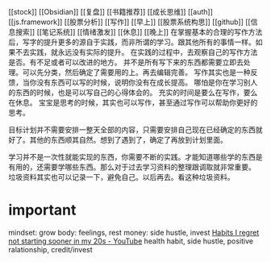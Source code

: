 [[stock]]
[[Obsidian]]
[[复盘]]
[[书籍推荐]]
[[成长思维]]
[[auth]]
[[js.framework]]
[[股票分析]]
[[写作]]
[[早上]]
[[股票系统构思]]
[[github]]
[[信息搜索]]
[[笔记系统]]
[[情绪激发]]
[[休息]]
[[晚上]]
在掌握基本的合理的写作方法后，写字的提升更多的源自于实践，而非所谓的学习。跟其他所有的事情一样。如果不去实践，就永远没有实际的提升。
在实践的过程中，去观察自己的写作方法是否。有不足或者可以改进的地方。
并不是所有写下来的东西都需要立即去处理。可以先分类，然后确定了需要用的上。再去编辑完善。
写作其实也是一种反馈，当你没有东西可以写的时候，说明你没有在成长提高。
哪怕是你在学习别人的东西的时候，也是可以写自己的心得体会的。
充实的时间是要么在写作，要么在休息。
宝宝是思考的时候，其实也可以写作，甚至通过写作可以帮助你更好的思考。

目标计划并不需要安排一整天全部的内容，只需要安排自己现在已经确定的东西就好了。其他的东西顺其自然。想到了遇到了，确定了再放到计划里面。

学习并不是一次性就能实现的东西，你需要不断的实践。才能知道哪些学的东西是有用的，还需要学哪些东西。那么对于过去学习资料的整理跟调取就非常重要。
垃圾资料其实也可以记录一下，避免自己。以后再去。看这种垃圾资料。

# important
mindset: grow
body: feelings, rest
money: side hustle, invest
[Habits I regret not starting sooner in my 20s - YouTube](https://www.youtube.com/watch?v=1wnUuWvN6oo)
	health habit, side hustle, positive ralationship, credit/invest
